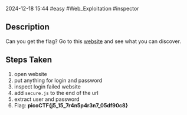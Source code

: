 2024-12-18
15:44
#easy #Web_Exploitation #inspector

## Description
Can you get the flag?
Go to this [website](http://saturn.picoctf.net:50619/) and see what you can discover.

## Steps Taken
1. open website
2. put anything for login and password
3. inspect login failed website
4. add `secure.js` to the end of the url
5. extract user and password
6. Flag: **picoCTF{j5_15_7r4n5p4r3n7_05df90c8}**
